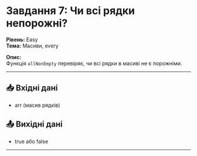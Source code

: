 # Завдання 7: Чи всі рядки непорожні?  
**Рівень:** Easy  
**Тема:** Масиви, every  

**Опис:**  
Функція `allNonEmpty` перевіряє, чи всі рядки в масиві не є порожніми.  

---
## 📥 Вхідні дані
- arr (масив рядків)  

## 📤 Вихідні дані
- true або false  

---